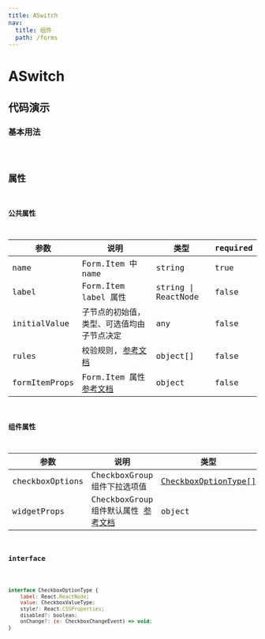 ```yaml
---
title: ASwitch
nav:
  title: 组件
  path: /forms
---
```


# ASwitch

## 代码演示

### 基本用法

<code src="./demo/demo1.tsx" />


## 属性

### 公共属性

| 参数                  | 说明                                                                                                                                  | 类型                | required |
| --------------------- | ------------------------------------------------------------------------------------------------------------------------------------- | ------------------- | -------- |
| name                  | Form.Item 中 name                                                                                                                            | string              | true     |
| label                 | Form.Item label 属性                                                                                                                  | string \| ReactNode | false    |
| initialValue          | 子节点的初始值，类型、可选值均由子节点决定                                                                                            | any                 | false    |
| rules                 | 校验规则, [参考文档](https://ant.design/components/form-cn/#Rule)                                     | object[]            | false    |
| formItemProps         | Form.Item 属性[参考文档](https://ant.design/components/form-cn/#Form.Item)                                                            | object              | false    |

### 组件属性

| 参数          | 说明                  | 类型                                                                                           | required |
| ------------- | --------------------- | ---------------------------------------------------------------------------------------------- | -------- |
| checkboxOptions | CheckboxGroup 组件下拉选项值 | [CheckboxOptionType[]](#interface) | true |
| widgetProps | CheckboxGroup 组件默认属性 [参考文档](https://ant.design/components/checkbox-cn/#API) | object | false |


### interface

```javascript

interface CheckboxOptionType {
    label: React.ReactNode;
    value: CheckboxValueType;
    style?: React.CSSProperties;
    disabled?: boolean;
    onChange?: (e: CheckboxChangeEvent) => void;
}

```
